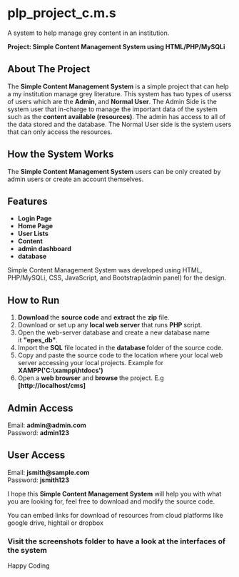 # plp_project_c.m.s
A system to help manage grey content in an institution.


<p><b>Project: Simple Content Management System using HTML/PHP/MySQLi</b></p>

<h2><b>About The Project</b></h2>

<p>The <strong>Simple Content Management System</strong> is a simple project that can help a my institution manage grey literature. This system has two types of userss of users which are the <strong>Admin, </strong>and <strong>Normal User</strong>. The Admin Side is the system user that in-charge to manage the important data of the system such as the <strong>content available (resources)</strong>.
The admin has access to all of the data stored and the database. The Normal User side is the system users that can only access the resources.

<h2><b>How the System Works</b></h2>

<p>The <strong>Simple Content Management System</strong> users can be only created by admin users or create an account themselves. </strong>

<h2><b>Features</b></h2>

<ul>
	<li><b>Login Page</b></li>
	<li><b>Home Page</b></li>
	<li><b>User Lists</b></li>
	<li><b>Content</b></li>
	<li><b>admin dashboard</b></li>
	<li><b>database</b></li>
	
</ul>

<p>Simple Content Management System was developed using HTML, PHP/MySQLi, CSS, JavaScript, and Bootstrap(admin panel) for the design.</p>

<h2><b>How to Run</b></h2>

<ol>
	<li><strong>Download&nbsp;</strong>the <strong>source code</strong> and <strong>extract </strong>the&nbsp;<strong>zip</strong>&nbsp;file.</li>
	<li>Download or set up any <strong>local web server</strong> that runs <strong>PHP </strong>script.</li>
	<li>Open the web-server database and create a new database name it&nbsp;<strong>"epes_db"</strong>.</li>
	<li>Import the&nbsp;<strong>SQL</strong>&nbsp;file located in&nbsp;the <strong>database </strong>folder of the source code.</li>
	<li>Copy and paste the source code to the location where your local web server accessing your local projects. Example for<strong> XAMPP('C:\xampp\htdocs')</strong></li>
	<li>Open a <strong>web browser</strong> and <strong>browse </strong>the project. E.g <strong>[http://localhost/cms]</strong></li>
</ol>

<h2><b>Admin Access</b></h2>

<p>Email: <strong>admin@admin.com</strong><br/>
Password: <strong>admin123</strong></p>

<h2><b>User Access</b></h2>
<p>Email: <strong>jsmith@sample.com</strong><br/>
Password: <strong>jsmith123</strong></p>


<p>I hope this <strong>Simple Content Management System</strong> will help you with what you are looking for, feel free to download and modify the source code.</p>
<p>You can embed links for download of resources from cloud platforms like google drive, hightail or dropbox</p>
<h3><p>Visit the screenshots folder to have a look at the interfaces of the system</p></h3>

<p>Happy Coding</p>
